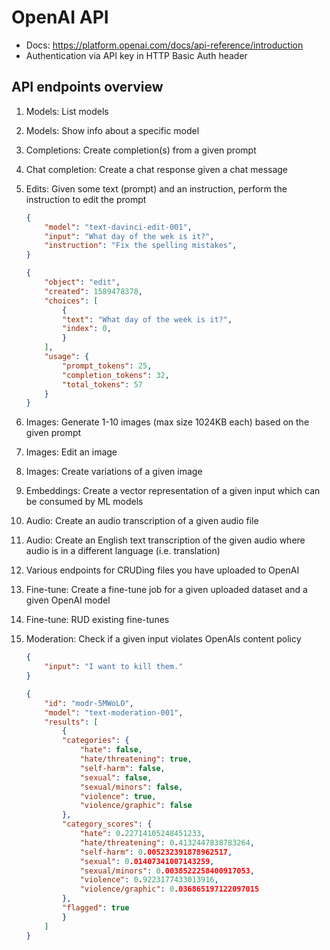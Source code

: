 # OpenAI API

-   Docs: https://platform.openai.com/docs/api-reference/introduction
-   Authentication via API key in HTTP Basic Auth header

## API endpoints overview

1. Models: List models
1. Models: Show info about a specific model
1. Completions: Create completion(s) from a given prompt
1. Chat completion: Create a chat response given a chat message
1. Edits: Given some text (prompt) and an instruction, perform the instruction to edit the prompt

    ```json
    {
        "model": "text-davinci-edit-001",
        "input": "What day of the wek is it?",
        "instruction": "Fix the spelling mistakes",
    }

    {
        "object": "edit",
        "created": 1589478378,
        "choices": [
            {
            "text": "What day of the week is it?",
            "index": 0,
            }
        ],
        "usage": {
            "prompt_tokens": 25,
            "completion_tokens": 32,
            "total_tokens": 57
        }
    }
    ```

1. Images: Generate 1-10 images (max size 1024KB each) based on the given prompt
1. Images: Edit an image
1. Images: Create variations of a given image
1. Embeddings: Create a vector representation of a given input which can be consumed by ML models
1. Audio: Create an audio transcription of a given audio file
1. Audio: Create an English text transcription of the given audio where audio is in a different language (i.e. translation)
1. Various endpoints for CRUDing files you have uploaded to OpenAI
1. Fine-tune: Create a fine-tune job for a given uploaded dataset and a given OpenAI model
1. Fine-tune: RUD existing fine-tunes
1. Moderation: Check if a given input violates OpenAIs content policy

    ```json
    {
        "input": "I want to kill them."
    }

    {
        "id": "modr-5MWoLO",
        "model": "text-moderation-001",
        "results": [
            {
            "categories": {
                "hate": false,
                "hate/threatening": true,
                "self-harm": false,
                "sexual": false,
                "sexual/minors": false,
                "violence": true,
                "violence/graphic": false
            },
            "category_scores": {
                "hate": 0.22714105248451233,
                "hate/threatening": 0.4132447838783264,
                "self-harm": 0.005232391878962517,
                "sexual": 0.01407341007143259,
                "sexual/minors": 0.0038522258400917053,
                "violence": 0.9223177433013916,
                "violence/graphic": 0.036865197122097015
            },
            "flagged": true
            }
        ]
    }
    ```
